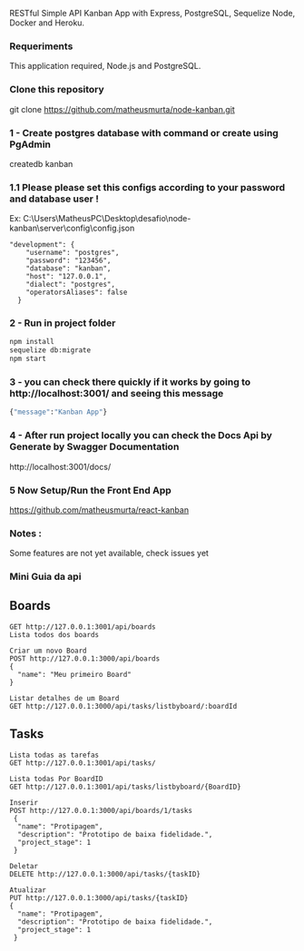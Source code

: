 RESTful Simple API Kanban App with Express, PostgreSQL, Sequelize Node, Docker and Heroku.

### Requeriments
This application required, Node.js and PostgreSQL.

### Clone this repository
git clone https://github.com/matheusmurta/node-kanban.git

### 1 - Create postgres database with command or create using PgAdmin 
createdb kanban

### 1.1 Please please set this configs according to your password and database user !
Ex: 
C:\Users\MatheusPC\Desktop\desafio\node-kanban\server\config\config.json

```
"development": {
    "username": "postgres",
    "password": "123456",
    "database": "kanban",
    "host": "127.0.0.1",
    "dialect": "postgres",
    "operatorsAliases": false
  }
```

### 2 - Run in project folder 
```sh
npm install
sequelize db:migrate
npm start 
```
### 3 - you can check there quickly if it works by going to http://localhost:3001/ and seeing this message
```sh
{"message":"Kanban App"}
```

### 4 - After run project locally you can check the Docs Api by Generate by Swagger Documentation
http://localhost:3001/docs/

### 5 Now Setup/Run the Front End App
https://github.com/matheusmurta/react-kanban


### Notes : 
Some features are not yet available, check issues yet

### Mini Guia da api

## Boards
```
GET http://127.0.0.1:3001/api/boards
Lista todos dos boards

Criar um novo Board
POST http://127.0.0.1:3000/api/boards
{
  "name": "Meu primeiro Board"
}

Listar detalhes de um Board 
GET http://127.0.0.1:3000/api/tasks/listbyboard/:boardId

```
## Tasks 
```
Lista todas as tarefas
GET http://127.0.0.1:3001/api/tasks/ 

Lista todas Por BoardID 
GET http://127.0.0.1:3001/api/tasks/listbyboard/{BoardID}

Inserir  
POST http://127.0.0.1:3000/api/boards/1/tasks
 {
  "name": "Protipagem",
  "description": "Prototipo de baixa fidelidade.",
  "project_stage": 1
 }

Deletar 
DELETE http://127.0.0.1:3000/api/tasks/{taskID}

Atualizar 
PUT http://127.0.0.1:3000/api/tasks/{taskID}
{
  "name": "Protipagem",
  "description": "Prototipo de baixa fidelidade.",
  "project_stage": 1
 }
 

```
